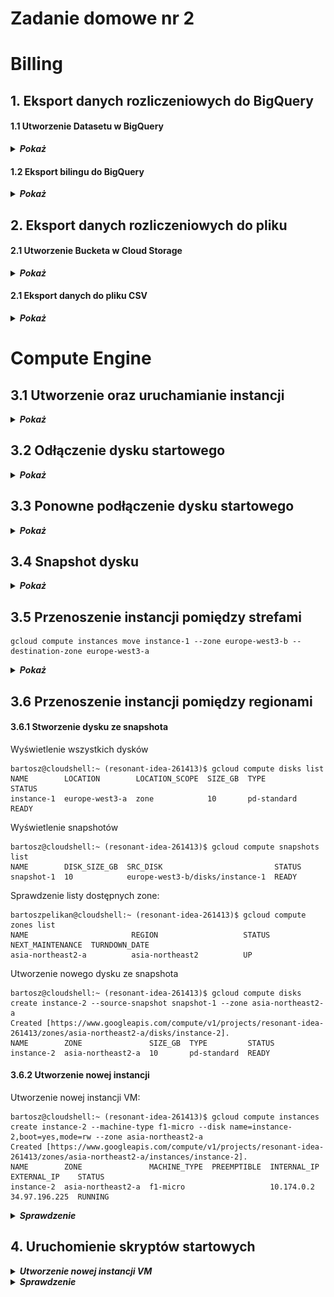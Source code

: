 # Zadanie domowe nr 2

# Billing

## 1. Eksport danych rozliczeniowych do BigQuery

#### 1.1 Utworzenie Datasetu w BigQuery

<details>
  <summary><b><i>Pokaż</i></b></summary>

![BigQuery](./img/20191208191122.jpg "BigQuery")
![BigQuery](./img/20191208190913.jpg "BigQuery")
</details>

#### 1.2 Eksport bilingu do BigQuery

<details>
  <summary><b><i>Pokaż</i></b></summary>

![BillingExport](./img/20191208184604.jpg "BillingExport")
![BillingExport](./img/20191208185404.jpg "BillingExport")
![BillingExport](./img/20191208185448.jpg "BillingExport")
</details>

## 2. Eksport danych rozliczeniowych do pliku

#### 2.1 Utworzenie Bucketa w Cloud Storage

<details>
  <summary><b><i>Pokaż</i></b></summary>

![CloudStorage](./img/20191208192059.jpg "CloudStorage")
![CloudStorage](./img/20191208192350.jpg "CloudStorage")
![CloudStorage](./img/20191208192457.jpg "CloudStorage")
![CloudStorage](./img/20191208192434.jpg "CloudStorage")
</details>

#### 2.1 Eksport danych do pliku CSV

<details>
  <summary><b><i>Pokaż</i></b></summary>

![CloudStorage](./img/20191208192726.jpg "CloudStorage")
![CloudStorage](./img/20191208192928.jpg "CloudStorage")
![CloudStorage](./img/20191208192936.jpg "CloudStorage")
</details>


# Compute Engine

## 3.1 Utworzenie oraz uruchamianie instancji

<details>
  <summary><b><i>Pokaż</i></b></summary>

![ComputeEngine](./img/20191208194255.jpg "ComputeEngine")
![ComputeEngine](./img/20191208194713.jpg "ComputeEngine")
![ComputeEngine](./img/20191208194821.jpg "ComputeEngine")
</details>

## 3.2 Odłączenie dysku startowego

<details>
  <summary><b><i>Pokaż</i></b></summary>

![ComputeEngine](./img/20191208195218.jpg "ComputeEngine")
![ComputeEngine](./img/20191208195232.jpg "ComputeEngine")
![ComputeEngine](./img/20191208195408.jpg "ComputeEngine")
</details>

## 3.3 Ponowne podłączenie dysku startowego

<details>
  <summary><b><i>Pokaż</i></b></summary>

![ComputeEngine](./img/20191208195425.jpg "ComputeEngine")
![ComputeEngine](./img/20191208195456.jpg "ComputeEngine")
![ComputeEngine](./img/20191208195520.jpg "ComputeEngine")
</details>

## 3.4 Snapshot dysku

<details>
  <summary><b><i>Pokaż</i></b></summary>

![ComputeEngine](./img/20191208200523.jpg "ComputeEngine")
![ComputeEngine](./img/20191208200614.jpg "ComputeEngine")
![ComputeEngine](./img/20191208200703.jpg "ComputeEngine")
</details>

## 3.5 Przenoszenie instancji pomiędzy strefami

```
gcloud compute instances move instance-1 --zone europe-west3-b --destination-zone europe-west3-a
```

<details>
  <summary><b><i>Pokaż</i></b></summary>

![ComputeEngine](./img/20191208201456.jpg "ComputeEngine")
![ComputeEngine](./img/20191208201813.jpg "ComputeEngine")
</details>

## 3.6 Przenoszenie instancji pomiędzy regionami

#### 3.6.1 Stworzenie dysku ze snapshota
Wyświetlenie wszystkich dysków
```
bartosz@cloudshell:~ (resonant-idea-261413)$ gcloud compute disks list
NAME        LOCATION        LOCATION_SCOPE  SIZE_GB  TYPE         STATUS
instance-1  europe-west3-a  zone            10       pd-standard  READY
```

Wyświetlenie snapshotów
```
bartosz@cloudshell:~ (resonant-idea-261413)$ gcloud compute snapshots list
NAME        DISK_SIZE_GB  SRC_DISK                         STATUS
snapshot-1  10            europe-west3-b/disks/instance-1  READY
```

Sprawdzenie listy dostępnych zone:
```
bartoszpelikan@cloudshell:~ (resonant-idea-261413)$ gcloud compute zones list
NAME                       REGION                   STATUS  NEXT_MAINTENANCE  TURNDOWN_DATE
asia-northeast2-a          asia-northeast2          UP
```

Utworzenie nowego dysku ze snapshota
```
bartosz@cloudshell:~ (resonant-idea-261413)$ gcloud compute disks create instance-2 --source-snapshot snapshot-1 --zone asia-northeast2-a
Created [https://www.googleapis.com/compute/v1/projects/resonant-idea-261413/zones/asia-northeast2-a/disks/instance-2].
NAME        ZONE               SIZE_GB  TYPE         STATUS
instance-2  asia-northeast2-a  10       pd-standard  READY
```

#### 3.6.2 Utworzenie nowej instancji
Utworzenie nowej instancji VM:
```
bartosz@cloudshell:~ (resonant-idea-261413)$ gcloud compute instances create instance-2 --machine-type f1-micro --disk name=instance-2,boot=yes,mode=rw --zone asia-northeast2-a
Created [https://www.googleapis.com/compute/v1/projects/resonant-idea-261413/zones/asia-northeast2-a/instances/instance-2].
NAME        ZONE               MACHINE_TYPE  PREEMPTIBLE  INTERNAL_IP  EXTERNAL_IP    STATUS
instance-2  asia-northeast2-a  f1-micro                   10.174.0.2   34.97.196.225  RUNNING
```

<details>
  <summary><b><i>Sprawdzenie</i></b></summary>

![ComputeEngine](./img/20191208205237.jpg "ComputeEngine")
</details>


## 4. Uruchomienie skryptów startowych

<details>
  <summary><b><i>Utworzenie nowej instancji VM</i></b></summary>

![ComputeEngine](./img/20191208211154.jpg "ComputeEngine")
![ComputeEngine](./img/20191208211249.jpg "ComputeEngine")
</details>

<details>
  <summary><b><i>Sprawdzenie</i></b></summary>

![ComputeEngine](./img/20191208211354.jpg "ComputeEngine")
</details>
